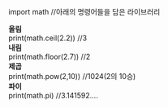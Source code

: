 
import math //아래의 명령어들을 담은 라이브러리<br>

<b>올림</b><br>
print(math.ceil(2.2)) //3<br>
<b>내림</b><br>
print(math.floor(2.7)) //2<br>
<b>제곱</b><br>
print(math.pow(2,10)) //1024(2의 10승)<br>
<b>파이</b><br>
print(math.pi) //3.141592....